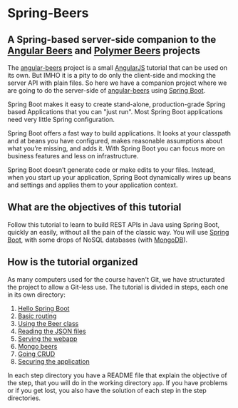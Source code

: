 # Spring-Beers

## A Spring-based server-side companion to the [Angular Beers](https://github.com/LostInBrittany/angular-beers) and [Polymer Beers](https://github.com/LostInBrittany/polymer-beers) projects

The [angular-beers](https://github.com/LostInBrittany/angular-beers) project is a small [AngularJS](http://angularjs.org) tutorial that can be used on its own. But IMHO it is a pity to do only the client-side and mocking the server API with plain files. So here we have a companion project where we are going to do the server-side of [angular-beers](https://github.com/LostInBrittany/angular-beers) using [Spring Boot](https://spring.io/projects/spring-boot).

Spring Boot makes it easy to create stand-alone, production-grade Spring based Applications that you can "just run". Most Spring Boot applications need very little Spring configuration.


Spring Boot offers a fast way to build applications. It looks at your classpath and at beans you have configured, makes reasonable assumptions about what you’re missing, and adds it. With Spring Boot you can focus more on business features and less on infrastructure.

Spring Boot doesn’t generate code or make edits to your files. Instead, when you start up your application, Spring Boot dynamically wires up beans and settings and applies them to your application context.

## What are the objectives of this tutorial

Follow this tutorial to learn to build REST APIs in Java using Spring Boot, quickly an easily, without all the pain of the classic way. You will use [Spring Boot](https://spring.io/projects/spring-boot), with some drops of NoSQL databases (with [MongoDB](http://mongodb.com)).



## How is the tutorial organized ##

As many computers used for the course haven't Git, we have structurated the project to allow a Git-less use. The tutorial is divided in steps, each one in its own directory:

1. [Hello Spring Boot](./step-01/)
1. [Basic routing](./step-02/)
1. [Using the Beer class](./step-03/)
1. [Reading the JSON files](./step-04/)
1. [Serving the webapp](./step-05/)
1. [Mongo beers](./step-06/)
1. [Going CRUD](./step-07)
1. [Securing the application](./step-08)

In each step directory you have a README file that explain the objective of the step, that you will do in the working directory `app`. If you have problems or if you get lost, you also have the solution of each step in the step directories.
